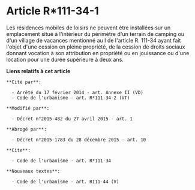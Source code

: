# Article R*111-34-1

Les résidences mobiles de loisirs ne peuvent être installées sur un emplacement situé à l'intérieur du périmètre d'un terrain
de camping ou d'un village de vacances mentionné au I de l'article R. 111-34 ayant fait l'objet d'une cession en pleine
propriété, de la cession de droits sociaux donnant vocation à son attribution en propriété ou en jouissance ou d'une location
pour une durée supérieure à deux ans.

**Liens relatifs à cet article**

	**Cité par**:

	  - Arrêté du 17 février 2014 - art. Annexe II (VD)
	  - Code de l'urbanisme - art. R*111-34-2 (VT)

	**Modifié par**:

	  - Décret n°2015-482 du 27 avril 2015 - art. 1

	**Abrogé par**:

	  - Décret n°2015-1783 du 28 décembre 2015 - art. 10

	**Cite**:

	  - Code de l'urbanisme - art. R*111-34

	**Nouveaux textes**:

	  - Code de l'urbanisme - art. R111-44 (V)
